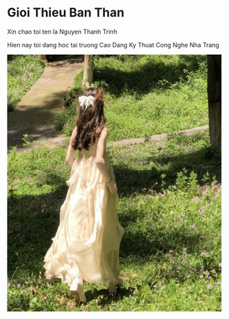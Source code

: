 <html>
<head>
<title>nguyenthanhtrinh11</title>
</head>
<body>
<h1>Gioi Thieu Ban Than</h1>
<p>Xin chao toi ten la Nguyen Thanh Trinh</p>
  <p>Hien nay toi dang hoc tai truong Cao Dang Ky Thuat Cong Nghe Nha Trang</p>
  <img src="t.jpg" alt="gai" width="500" height="600">

</body>
</html>
